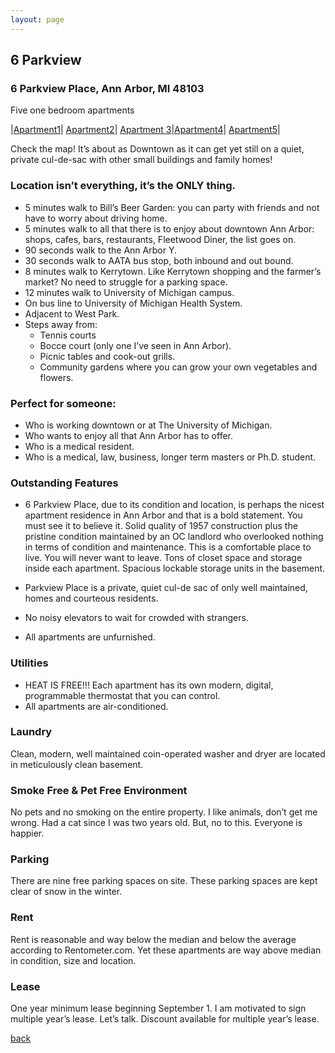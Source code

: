 ```yaml
---
layout: page
---
```


## 6 Parkview

### 6 Parkview Place, Ann Arbor, MI  48103
Five one bedroom apartments

|[Apartment1](/properties/6parkviewApt1)| [Apartment2](/properties/6parkviewApt2)| [Apartment 3](/properties/6parkviewApt3)|[Apartment4](/properties/6parkviewApt4)| [Apartment5](/properties/6parkviewApt5)|

Check the map! It’s about as Downtown as it can get yet still on a quiet, private cul-de-sac with other small buildings and family homes!

### Location isn’t everything, it’s the ONLY thing.

- 5 minutes walk to Bill’s Beer Garden:  you can party with friends and not have to worry about driving home.
- 5 minutes walk to all that there is to enjoy about downtown Ann Arbor: shops, cafes, bars, restaurants, Fleetwood Diner, the list goes on.
- 90 seconds walk to the Ann Arbor Y.
- 30 seconds walk to AATA bus stop, both inbound and out bound.
- 8 minutes walk to Kerrytown.  Like Kerrytown shopping and the farmer’s market?  No need to struggle for a parking space.
- 12 minutes walk to University of Michigan campus.
- On bus line to University of Michigan Health System.
- Adjacent to West Park.
- Steps away from:
	* Tennis courts
	* Bocce court (only one I’ve seen in Ann Arbor).
	* Picnic tables and cook-out grills.
	* Community gardens where you can grow your own vegetables and flowers.

### Perfect for someone:
- Who is working downtown or at The University of Michigan.
- Who wants to enjoy all that Ann Arbor has to offer.
- Who is a medical resident.
- Who is a medical, law, business, longer term masters or Ph.D. student.

### Outstanding Features

* 6 Parkview Place, due to its condition and location, is perhaps the nicest apartment residence in Ann Arbor and that is a bold statement. You must see it to believe it. Solid quality of 1957 construction plus the pristine condition maintained by an OC landlord who overlooked nothing in terms of condition and maintenance. This is a comfortable place to live. You will never want to leave. Tons of closet space and storage inside each apartment. Spacious lockable storage units in the basement.

* Parkview Place is a private, quiet cul-de sac of only well maintained, homes and courteous residents.

* No noisy elevators to wait for crowded with strangers.

* All apartments are unfurnished.

### Utilities

* HEAT IS FREE!!!  Each apartment has its own modern, digital, programmable thermostat that you can control.
* All apartments are air-conditioned.

### Laundry
Clean, modern, well maintained coin-operated washer and dryer are located in meticulously clean basement.


### Smoke Free & Pet Free Environment
No pets and  no smoking on the entire property.  I like animals, don’t get me wrong.  Had a cat since I was two years old.  But, no to this.  Everyone is happier.

### Parking

There are nine free parking spaces on site.  These parking spaces are kept clear of snow in the winter.

### Rent
Rent is reasonable and way below the median and below the average according to Rentometer.com.  Yet these apartments are way above median in condition, size and location.


### Lease
One year minimum lease beginning September 1.  I am motivated to sign multiple year’s lease. Let’s talk.  Discount available for multiple year’s lease.


[back](/)
